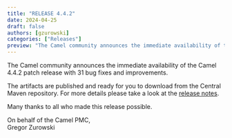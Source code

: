 ```yaml
---
title: "RELEASE 4.4.2"
date: 2024-04-25
draft: false
authors: [gzurowski]
categories: ["Releases"]
preview: "The Camel community announces the immediate availability of the new Camel 4.4.2 release"
---
```


The Camel community announces the immediate availability of the Camel 4.4.2 patch release with 31 bug fixes and improvements.

The artifacts are published and ready for you to download from the Central Maven repository. For more details please take a look at the [release notes](/releases/release-4.4.2/).

Many thanks to all who made this release possible.

On behalf of the Camel PMC,  
Gregor Zurowski
